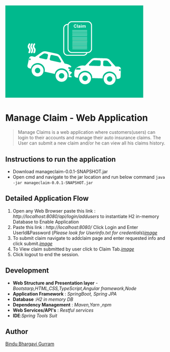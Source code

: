 # ![Manage Claim - Web Application](https://github.com/Bhargavigurram13/sideprojects/blob/master/images/claim.jpg)
# Manage Claim - Web Application
>Manage Claims is a web application where customers(users) can login to their accounts and manage their auto insurance claims.
>The User can submit a new claim and/or he can view all his claims history.
## Instructions to run the application
* Download manageclaim-0.0.1-SNAPSHOT.jar
* Open cmd and navigate to the jar location and run below command
   ```java -jar manageclaim-0.0.1-SNAPSHOT.jar```

## Detailed Application Flow 

1. Open any Web Browser paste this link : *http://localhost:8080/api/login/addusers* to instantiate H2 in-memory Database to Enable Application
2. Paste this link : *http://localhost:8080/* Click Login and Enter UserId&Password (*Please look for Userinfo.txt for credentials*)[*image*](https://github.com/Bhargavigurram13/sideprojects/blob/master/images/ManageClaims-Login%20Page.png)
3. To submit claim navigate to addclaim page and enter requested info and click submit.[*image*](https://github.com/Bhargavigurram13/sideprojects/blob/master/images/ManageClaims-Add%20Claim%20Page.png)
4. To View claim submitted by user click to Claim Tab.[*image*](https://github.com/Bhargavigurram13/sideprojects/blob/master/images/ManageClaims-Get%20All%20Claims%20Page.png)
5. Click logout to end the session.

## Development

* **Web Structure and Presentation layer** - *Bootstarp,HTML,CSS,TypeScript,Angular framework,Node*
* **Application Framework** : *SpringBoot, Spring JPA*
* **Database** :*H2 in memory DB*
* **Dependency Management** : *Maven,Yarn ,npm*
* **Web Services/API's** : *Restful services*
* **IDE**:*Spring Tools Suit*

## Author
[Bindu Bhargavi Gurram](https://github.com/Bhargavigurram13/)
